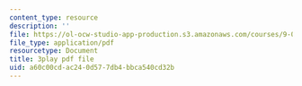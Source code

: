 ```yaml
---
content_type: resource
description: ''
file: https://ol-ocw-studio-app-production.s3.amazonaws.com/courses/9-00sc-introduction-to-psychology-fall-2011/a60c00cdac240d577db4bbca540cd32b_-cK1og4ElKE.pdf
file_type: application/pdf
resourcetype: Document
title: 3play pdf file
uid: a60c00cd-ac24-0d57-7db4-bbca540cd32b
---
```

